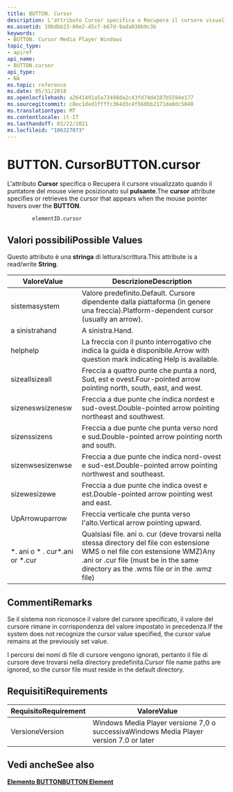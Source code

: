```yaml
---
title: BUTTON. Cursor
description: L'attributo Cursor specifica o Recupera il cursore visualizzato quando il puntatore del mouse viene posizionato sul pulsante.
ms.assetid: 19bdbb23-00e2-45cf-b67d-9ada036b9c3b
keywords:
- BUTTON. Cursor Media Player Windows
topic_type:
- apiref
api_name:
- BUTTON.cursor
api_type:
- NA
ms.topic: reference
ms.date: 05/31/2018
ms.openlocfilehash: a2641491a5a73498da2c43fd74d4187b5594e177
ms.sourcegitcommit: c8ec1ded1ffffc364d3c4f560bb2171da0dc5040
ms.translationtype: MT
ms.contentlocale: it-IT
ms.lasthandoff: 03/22/2021
ms.locfileid: "106327073"
---
```

# <a name="buttoncursor"></a><span data-ttu-id="1d939-104">BUTTON. Cursor</span><span class="sxs-lookup"><span data-stu-id="1d939-104">BUTTON.cursor</span></span>

<span data-ttu-id="1d939-105">L'attributo **Cursor** specifica o Recupera il cursore visualizzato quando il puntatore del mouse viene posizionato sul **pulsante**.</span><span class="sxs-lookup"><span data-stu-id="1d939-105">The **cursor** attribute specifies or retrieves the cursor that appears when the mouse pointer hovers over the **BUTTON**.</span></span>

``` syntax
        elementID.cursor
```

## <a name="possible-values"></a><span data-ttu-id="1d939-106">Valori possibili</span><span class="sxs-lookup"><span data-stu-id="1d939-106">Possible Values</span></span>

<span data-ttu-id="1d939-107">Questo attributo è una **stringa** di lettura/scrittura.</span><span class="sxs-lookup"><span data-stu-id="1d939-107">This attribute is a read/write **String**.</span></span>



| <span data-ttu-id="1d939-108">Valore</span><span class="sxs-lookup"><span data-stu-id="1d939-108">Value</span></span>            | <span data-ttu-id="1d939-109">Descrizione</span><span class="sxs-lookup"><span data-stu-id="1d939-109">Description</span></span>                                                                                |
|------------------|--------------------------------------------------------------------------------------------|
| <span data-ttu-id="1d939-110">sistema</span><span class="sxs-lookup"><span data-stu-id="1d939-110">system</span></span>           | <span data-ttu-id="1d939-111">Valore predefinito.</span><span class="sxs-lookup"><span data-stu-id="1d939-111">Default.</span></span> <span data-ttu-id="1d939-112">Cursore dipendente dalla piattaforma (in genere una freccia).</span><span class="sxs-lookup"><span data-stu-id="1d939-112">Platform-dependent cursor (usually an arrow).</span></span>                                     |
| <span data-ttu-id="1d939-113">a sinistra</span><span class="sxs-lookup"><span data-stu-id="1d939-113">hand</span></span>             | <span data-ttu-id="1d939-114">A sinistra.</span><span class="sxs-lookup"><span data-stu-id="1d939-114">Hand.</span></span>                                                                                      |
| <span data-ttu-id="1d939-115">help</span><span class="sxs-lookup"><span data-stu-id="1d939-115">help</span></span>             | <span data-ttu-id="1d939-116">La freccia con il punto interrogativo che indica la guida è disponibile.</span><span class="sxs-lookup"><span data-stu-id="1d939-116">Arrow with question mark indicating Help is available.</span></span>                                     |
| <span data-ttu-id="1d939-117">sizeall</span><span class="sxs-lookup"><span data-stu-id="1d939-117">sizeall</span></span>          | <span data-ttu-id="1d939-118">Freccia a quattro punte che punta a nord, Sud, est e ovest.</span><span class="sxs-lookup"><span data-stu-id="1d939-118">Four-pointed arrow pointing north, south, east, and west.</span></span>                                  |
| <span data-ttu-id="1d939-119">sizenesw</span><span class="sxs-lookup"><span data-stu-id="1d939-119">sizenesw</span></span>         | <span data-ttu-id="1d939-120">Freccia a due punte che indica nordest e sud-ovest.</span><span class="sxs-lookup"><span data-stu-id="1d939-120">Double-pointed arrow pointing northeast and southwest.</span></span>                                     |
| <span data-ttu-id="1d939-121">sizens</span><span class="sxs-lookup"><span data-stu-id="1d939-121">sizens</span></span>           | <span data-ttu-id="1d939-122">Freccia a due punte che punta verso nord e sud.</span><span class="sxs-lookup"><span data-stu-id="1d939-122">Double-pointed arrow pointing north and south.</span></span>                                             |
| <span data-ttu-id="1d939-123">sizenwse</span><span class="sxs-lookup"><span data-stu-id="1d939-123">sizenwse</span></span>         | <span data-ttu-id="1d939-124">Freccia a due punte che indica nord-ovest e sud-est.</span><span class="sxs-lookup"><span data-stu-id="1d939-124">Double-pointed arrow pointing northwest and southeast.</span></span>                                     |
| <span data-ttu-id="1d939-125">sizewe</span><span class="sxs-lookup"><span data-stu-id="1d939-125">sizewe</span></span>           | <span data-ttu-id="1d939-126">Freccia a due punte che indica ovest e est.</span><span class="sxs-lookup"><span data-stu-id="1d939-126">Double-pointed arrow pointing west and east.</span></span>                                               |
| <span data-ttu-id="1d939-127">UpArrow</span><span class="sxs-lookup"><span data-stu-id="1d939-127">uparrow</span></span>          | <span data-ttu-id="1d939-128">Freccia verticale che punta verso l'alto.</span><span class="sxs-lookup"><span data-stu-id="1d939-128">Vertical arrow pointing upward.</span></span>                                                            |
| <span data-ttu-id="1d939-129">\*. ani o \* . cur</span><span class="sxs-lookup"><span data-stu-id="1d939-129">\*.ani or \*.cur</span></span> | <span data-ttu-id="1d939-130">Qualsiasi file. ani o. cur (deve trovarsi nella stessa directory del file con estensione WMS o nel file con estensione WMZ)</span><span class="sxs-lookup"><span data-stu-id="1d939-130">Any .ani or .cur file (must be in the same directory as the .wms file or in the .wmz file)</span></span> |



 

## <a name="remarks"></a><span data-ttu-id="1d939-131">Commenti</span><span class="sxs-lookup"><span data-stu-id="1d939-131">Remarks</span></span>

<span data-ttu-id="1d939-132">Se il sistema non riconosce il valore del cursore specificato, il valore del cursore rimane in corrispondenza del valore impostato in precedenza.</span><span class="sxs-lookup"><span data-stu-id="1d939-132">If the system does not recognize the cursor value specified, the cursor value remains at the previously set value.</span></span>

<span data-ttu-id="1d939-133">I percorsi dei nomi di file di cursore vengono ignorati, pertanto il file di cursore deve trovarsi nella directory predefinita.</span><span class="sxs-lookup"><span data-stu-id="1d939-133">Cursor file name paths are ignored, so the cursor file must reside in the default directory.</span></span>

## <a name="requirements"></a><span data-ttu-id="1d939-134">Requisiti</span><span class="sxs-lookup"><span data-stu-id="1d939-134">Requirements</span></span>



| <span data-ttu-id="1d939-135">Requisito</span><span class="sxs-lookup"><span data-stu-id="1d939-135">Requirement</span></span> | <span data-ttu-id="1d939-136">Valore</span><span class="sxs-lookup"><span data-stu-id="1d939-136">Value</span></span> |
|--------------------|------------------------------------------------------|
| <span data-ttu-id="1d939-137">Versione</span><span class="sxs-lookup"><span data-stu-id="1d939-137">Version</span></span><br/> | <span data-ttu-id="1d939-138">Windows Media Player versione 7,0 o successiva</span><span class="sxs-lookup"><span data-stu-id="1d939-138">Windows Media Player version 7.0 or later</span></span><br/> |



## <a name="see-also"></a><span data-ttu-id="1d939-139">Vedi anche</span><span class="sxs-lookup"><span data-stu-id="1d939-139">See also</span></span>

<dl> <dt>

[<span data-ttu-id="1d939-140">**Elemento BUTTON**</span><span class="sxs-lookup"><span data-stu-id="1d939-140">**BUTTON Element**</span></span>](button-element.md)
</dt> </dl>

 

 





